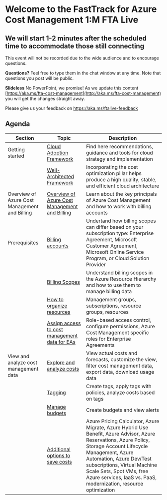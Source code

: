 # Welcome to the FastTrack for Azure Cost Management 1:M FTA Live

## We will start 1-2 minutes after the scheduled time to accommodate those still connecting

This event will not be recorded due to the wide audience and to encourage questions.

**Questions?** Feel free to type them in the chat window at any time. Note that questions you post will be public.

**Slideless** No PowerPoint, we promise! As we update this content [https://aka.ms/fta-cost-management](http://aka.ms/fta-cost-management) you will get the changes straight away.

Please give us your feedback on https://aka.ms/ftalive-feedback

## Agenda

| Section | Topic | Description  
| ------- | ----  | -----------
|Getting started | [Cloud Adoption Framework](https://docs.microsoft.com/en-us/azure/cloud-adoption-framework) | Find here recommendations, guidance and tools for cloud strategy and implementation
| | [Well-Architected Framework](https://docs.microsoft.com/en-us/azure/architecture/framework/cost/) | Incorporating the cost optimization pillar helps produce a high quality, stable, and efficient cloud architecture
|Overview of Azure Cost Management and Billing | [Overview of Azure Cost Management and Billing](https://docs.microsoft.com/en-us/azure/cost-management-billing/cost-management-billing-overview) | Learn about the key principals of Azure Cost Management and how to work with billing accounts
|Prerequisites | [Billing accounts](https://docs.microsoft.com/en-us/azure/cost-management-billing/manage/view-all-accounts) | Undertand how billing scopes can differ based on your subscription type: Enterprise Agreement, Microsoft Customer Agreement, Microsoft Online Service Program, or Cloud Solution Provider
||[Billing Scopes](https://docs.microsoft.com/en-us/azure/cost-management-billing/costs/understand-work-scopes) | Understand billing scopes in the Azure Resource Hierarchy and how to use them to manage billing data
| | [How to organize resources](https://docs.microsoft.com/en-us/azure/cloud-adoption-framework/ready/azure-setup-guide/organize-resources?tabs=AzureManagementGroupsAndHierarchy) | Management groups, subscriptions, resource groups, resources
| | [Assign access to cost management data for EAs](https://docs.microsoft.com/en-us/azure/cost-management-billing/costs/assign-access-acm-data) | Role-based access control, configure permissions, Azure Cost Management specific roles for Enterprise Agreements
|View and analyze cost management data | [Explore and analyze costs](https://docs.microsoft.com/en-us/azure/cost-management-billing/costs/cost-analysis-common-uses) | View actual costs and forecasts, customize the view, filter cost management data, export data, download usage data
| | [Tagging](https://docs.microsoft.com/en-us/azure/cloud-adoption-framework/decision-guides/resource-tagging/?toc=/azure/azure-resource-manager/management/toc.json) | Create tags, apply tags with policies, analyze costs based on tags
| | [Manage budgets](https://docs.microsoft.com/en-us/azure/cost-management-billing/costs/tutorial-acm-create-budgets) | Create budgets and view alerts
| | [Additional options to save costs](https://docs.microsoft.com/en-us/azure/cost-management-billing/costs/cost-mgt-best-practices) | Azure Pricing Calculator, Azure Migrate, Azure Hybrid Use Benefit, Azure Advisor, Azure Reservations, Azure Policy, Storage Account Lifecycle Management, Azure Automation, Azure Dev/Test subscriptions, Virtual Machine Scale Sets, Spot VMs, free Azure services, IaaS vs. PaaS, modernization, resource optimization
